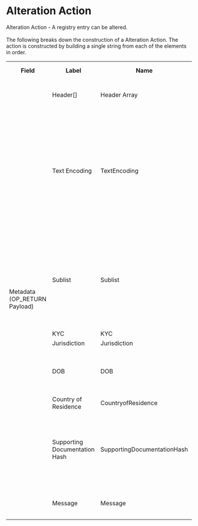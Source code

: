 
<html>
	<head>
		<link rel="stylesheet" href="css/style.css">
		<H1>Alteration Action</H1>
		<p>
		Alteration Action -  A registry entry can be altered.<br><br>
		The following breaks down the construction of a Alteration Action. The action is constructed by building a single string from each of the elements in order.
		</p>
	</head>
	<div class="ritz grid-container" dir="ltr">
		<body>
			<table class="waffle" cellspacing="0" cellpadding="0" table-layout=fixed width=100%>
				 <tr style='height:19px;'>
				    <th style="width:6%" class="s0">Field</th>
				   	<th style="width:9%" class="s1">Label</th>
				    <th style="width:9%" class="s1">Name</th>
				    <th style="width:2%" class="s1">Bytes</th>
				    <th style="width:29%" class="s1">Example Values</th>
				    <th style="width:26%" class="s1">Comments</th>
				    <th style="width:5%" class="s1">Data Type</th>
				    <th style="width:14%" class="s2">Amendment Restrictions</th>
				</tr>
				<tr>
					<td class="s5" rowspan="9">Metadata (OP_RETURN Payload)</td>
			    	<td class="r6">Header[]</td>
			    	<td class="r6">Header Array</td>
			    	<td class="r6">-</td>
			    	<td class="r6">-</td>
			    	<td class="r6">Common header data for all messages</td>
			    	<td class="r6">Header</td>
			    	<td class="r7"></td>
			    </tr>
					<tr>
			    	<td class="r10">Text Encoding</td>
			    	<td class="r10">TextEncoding</td>
			    	<td class="r10">1</td>
			    	<td class="r10" style="word-break:break-all">0</td>
			    	<td class="r10"> 0 = ASCII, 1 = UTF-8, 2 = UTF-16, 3 = Unicode.  Encoding applies to all 'text' data types. All 'string' types will always be encoded with ASCII.  Where string is selected, all fields will be ASCII.</td>
			    	<td class="r10">uint8</td>
			    	<td class="r11">Can be changed by Issuer or Operator at their discretion.</td>
				</tr>				<tr>
			    	<td class="r10">Sublist</td>
			    	<td class="r10">Sublist</td>
			    	<td class="r10">4</td>
			    	<td class="r10" style="word-break:break-all"></td>
			    	<td class="r10">Null value = Global KYC compliance. eg. Organizations can define their own pseudo-anonymous and publicly available membership lists.</td>
			    	<td class="r10">string</td>
			    	<td class="r11"></td>
				</tr>				<tr>
			    	<td class="r10">KYC</td>
			    	<td class="r10">KYC</td>
			    	<td class="r10">1</td>
			    	<td class="r10" style="word-break:break-all">Y</td>
			    	<td class="r10">Y/N</td>
			    	<td class="r10">string</td>
			    	<td class="r11"></td>
				</tr>				<tr>
			    	<td class="r10">Jurisdiction</td>
			    	<td class="r10">Jurisdiction</td>
			    	<td class="r10">5</td>
			    	<td class="r10" style="word-break:break-all">AUS</td>
			    	<td class="r10"></td>
			    	<td class="r10">string</td>
			    	<td class="r11"></td>
				</tr>				<tr>
			    	<td class="r10">DOB</td>
			    	<td class="r10">DOB</td>
			    	<td class="r10">8</td>
			    	<td class="r10" style="word-break:break-all">Tue Jun 02 1987 17:00:00 GMT+1000 (AEST)</td>
			    	<td class="r10">Date of Birth : DD/MM/YYYY</td>
			    	<td class="r10">time</td>
			    	<td class="r11"></td>
				</tr>				<tr>
			    	<td class="r10">Country of Residence</td>
			    	<td class="r10">CountryofResidence</td>
			    	<td class="r10">3</td>
			    	<td class="r10" style="word-break:break-all">AUS</td>
			    	<td class="r10"></td>
			    	<td class="r10">string</td>
			    	<td class="r11"></td>
				</tr>				<tr>
			    	<td class="r10">Supporting Documentation Hash</td>
			    	<td class="r10">SupportingDocumentationHash</td>
			    	<td class="r10">32</td>
			    	<td class="r10" style="word-break:break-all">98ea6e4f216f2fb4b69fff9b3a44842c38686ca685f3f55dc48c5d3fb1107be4</td>
			    	<td class="r10"></td>
			    	<td class="r10">sha256</td>
			    	<td class="r11"></td>
				</tr>				<tr>
			    	<td class="r10">Message</td>
			    	<td class="r10">Message</td>
			    	<td class="r10">0</td>
			    	<td class="r10" style="word-break:break-all">Changed Country of Residence</td>
			    	<td class="r10">Length 0-65,535 bytes. Note</td>
			    	<td class="r10">nvarchar16</td>
			    	<td class="r11"></td>
				</tr>
			</table>
		</body>
	</div>
</html>